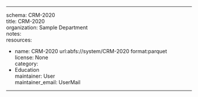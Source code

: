 


---  
schema: CRM-2020  
title: CRM-2020  
organization: Sample Department  
notes:   
resources:  
- name: CRM-2020 
 url:abfs://system/CRM-2020 
 format:parquet  
license: None  
category:
 - Education  
maintainer: User  
maintainer_email: UserMail  
---